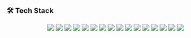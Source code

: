 ### 🛠 Tech Stack

<p align="center">
  <!-- Languages -->
  <img src="https://img.shields.io/badge/Python-3776AB?style=for-the-badge&logo=python&logoColor=white">
  <img src="https://img.shields.io/badge/PySpark-E25A1C?style=for-the-badge&logo=apachespark&logoColor=white">
  <img src="https://img.shields.io/badge/SQL-025E8C?style=for-the-badge&logo=postgresql&logoColor=white">
  
  <!-- Cloud Platforms -->
  <img src="https://img.shields.io/badge/Databricks-EF3E2E?style=for-the-badge&logo=databricks&logoColor=white">
  <img src="https://img.shields.io/badge/Azure-0078D4?style=for-the-badge&logo=microsoftazure&logoColor=white">
  <img src="https://img.shields.io/badge/GCP-4285F4?style=for-the-badge&logo=googlecloud&logoColor=white">
  
  <!-- ML & AI Frameworks -->
  <img src="https://img.shields.io/badge/TensorFlow-FF6F00?style=for-the-badge&logo=tensorflow&logoColor=white">
  <img src="https://img.shields.io/badge/PyTorch-EE4C2C?style=for-the-badge&logo=pytorch&logoColor=white">
  <img src="https://img.shields.io/badge/HuggingFace-FFD21E?style=for-the-badge&logo=huggingface&logoColor=black">
  <img src="https://img.shields.io/badge/Scikit--learn-F7931E?style=for-the-badge&logo=scikitlearn&logoColor=white">
  
  <!-- Tools & MLOps -->
  <img src="https://img.shields.io/badge/MLflow-0194E2?style=for-the-badge&logo=mlflow&logoColor=white">
  <img src="https://img.shields.io/badge/Docker-2496ED?style=for-the-badge&logo=docker&logoColor=white">
  <img src="https://img.shields.io/badge/CI/CD-4285F4?style=for-the-badge&logo=githubactions&logoColor=white">
  
  <!-- Data & Visualization -->
  <img src="https://img.shields.io/badge/Pandas-150458?style=for-the-badge&logo=pandas&logoColor=white">
  <img src="https://img.shields.io/badge/NumPy-013243?style=for-the-badge&logo=numpy&logoColor=white">
  <img src="https://img.shields.io/badge/Matplotlib-11557C?style=for-the-badge&logo=plotly&logoColor=white">
</p>
